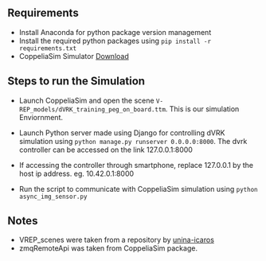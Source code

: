 ## Requirements

- Install Anaconda for python package version management
- Install the required python packages using `pip install -r requirements.txt`
- CoppeliaSim Simulator [Download](https://www.coppeliarobotics.com/downloads)

## Steps to run the Simulation

- Launch CoppeliaSim and open the scene `V-REP_models/dVRK_training_peg_on_board.ttm`. This is our simulation Enviornment.

- Launch Python server made using Django for controlling dVRK simulation using `python manage.py runserver 0.0.0.0:8000`. The dvrk controller can be accessed on the link 127.0.0.1:8000

- If accessing the controller through smartphone, replace 127.0.0.1 by the host ip address.
  eg. 10.42.0.1:8000

- Run the script to communicate with CoppeliaSim simulation using `python async_img_sensor.py`

## Notes

- VREP_scenes were taken from a repository by [
  unina-icaros](https://github.com/unina-icaros/dvrk-vrep)
- zmqRemoteApi was taken from CoppeliaSim package.
